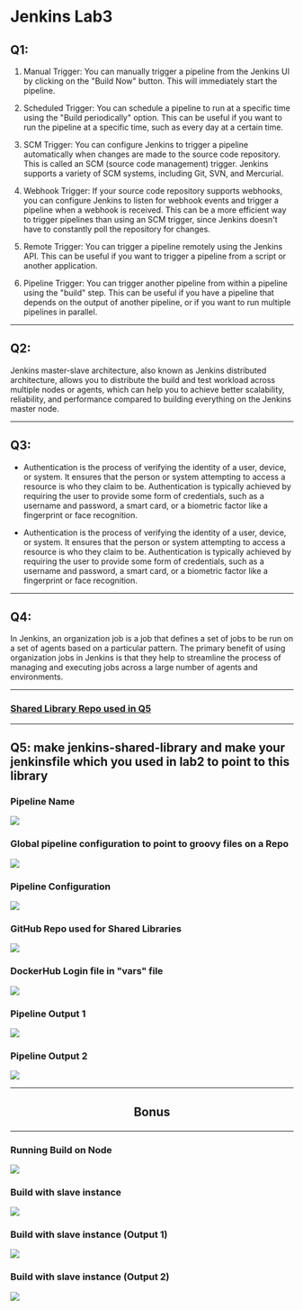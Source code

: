 
# Jenkins Lab3

## Q1: 
1. Manual Trigger: You can manually trigger a pipeline from the Jenkins UI by clicking on the "Build Now" button. This will immediately start the pipeline.

2. Scheduled Trigger: You can schedule a pipeline to run at a specific time using the "Build periodically" option. This can be useful if you want to run the pipeline at a specific time, such as every day at a certain time.

3. SCM Trigger: You can configure Jenkins to trigger a pipeline automatically when changes are made to the source code repository. This is called an SCM (source code management) trigger. Jenkins supports a variety of SCM systems, including Git, SVN, and Mercurial.

4. Webhook Trigger: If your source code repository supports webhooks, you can configure Jenkins to listen for webhook events and trigger a pipeline when a webhook is received. This can be a more efficient way to trigger pipelines than using an SCM trigger, since Jenkins doesn't have to constantly poll the repository for changes.

5. Remote Trigger: You can trigger a pipeline remotely using the Jenkins API. This can be useful if you want to trigger a pipeline from a script or another application.

6. Pipeline Trigger: You can trigger another pipeline from within a pipeline using the "build" step. This can be useful if you have a pipeline that depends on the output of another pipeline, or if you want to run multiple pipelines in parallel.

---

## Q2: 
Jenkins master-slave architecture, also known as Jenkins distributed architecture, allows you to distribute the build and test workload across multiple nodes or agents, which can help you to achieve better scalability, reliability, and performance compared to building everything on the Jenkins master node.

---

## Q3: 
- Authentication is the process of verifying the identity of a user, device, or system. It ensures that the person or system attempting to access a resource is who they claim to be. Authentication is typically achieved by requiring the user to provide some form of credentials, such as a username and password, a smart card, or a biometric factor like a fingerprint or face recognition.

- Authentication is the process of verifying the identity of a user, device, or system. It ensures that the person or system attempting to access a resource is who they claim to be. Authentication is typically achieved by requiring the user to provide some form of credentials, such as a username and password, a smart card, or a biometric factor like a fingerprint or face recognition.

---

## Q4: 
In Jenkins, an organization job is a job that defines a set of jobs to be run on a set of agents based on a particular pattern. The primary benefit of using organization jobs in Jenkins is that they help to streamline the process of managing and executing jobs across a large number of agents and environments.

---

### [Shared Library Repo used in Q5](https://github.com/m3talliz3d/jenkins-sprints-shared-library)

---

## Q5: make jenkins-shared-library and make your jenkinsfile which you used in lab2 to point to this library

### Pipeline Name

![](Jenkins_Lab2_Q_05_01_pipeline.png)

### Global pipeline configuration to point to groovy files on a Repo

![](Jenkins_Lab2_Q_05_02_GlobalPipeline.png)

### Pipeline Configuration

![](Jenkins_Lab2_Q_05_03_PipelineConfiguration.png)


### GitHub Repo used for Shared Libraries

![](Jenkins_Lab2_Q_05_04_GithubRepoForSharedLibraries.png)

### DockerHub Login file in "vars" file

![](Jenkins_Lab2_Q_05_05_DockerhubLogin.png)

### Pipeline Output 1

![](Jenkins_Lab2_Q_05_06_Output-1.png)

### Pipeline Output 2

![](Jenkins_Lab2_Q_05_07_Output-2.png)

---
## <p style="text-align:center"> Bonus </p> 
---


### Running Build on Node

![](Jenkins_Lab2_Q_05_08_EC2%20Node.png)


### Build with slave instance

![](Jenkins_Lab2_Q_05_09_EC2%20Node_pipeline-Build.png)

### Build with slave instance (Output 1)

![](Jenkins_Lab2_Q_05_10_EC2%20Node_pipeline-Build-Output-1.png)

### Build with slave instance (Output 2)

![](Jenkins_Lab2_Q_05_11_EC2%20Node_pipeline-Build-Output-2.png)